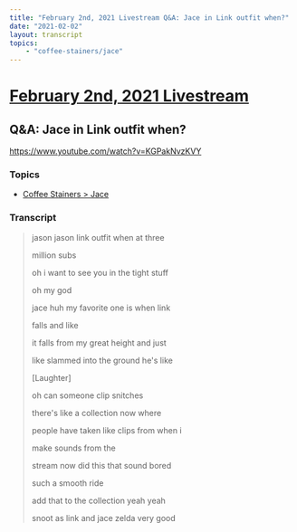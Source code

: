 ```yaml
---
title: "February 2nd, 2021 Livestream Q&A: Jace in Link outfit when?"
date: "2021-02-02"
layout: transcript
topics:
    - "coffee-stainers/jace"
---
```

# [February 2nd, 2021 Livestream](../2021-02-02.md)
## Q&A: Jace in Link outfit when?
https://www.youtube.com/watch?v=KGPakNvzKVY

### Topics
* [Coffee Stainers > Jace](../topics/coffee-stainers/jace.md)

### Transcript

> jason jason link outfit when at three
>
> million subs
>
> oh i want to see you in the tight stuff
>
> oh my god
>
> jace huh my favorite one is when link
>
> falls and like
>
> it falls from my great height and just
>
> like slammed into the ground he's like
>
> [Laughter]
>
> oh can someone clip snitches
>
> there's like a collection now where
>
> people have taken like clips from when i
>
> make sounds from the
>
> stream now did this that sound bored
>
> such a smooth ride
>
> add that to the collection yeah yeah
>
> snoot as link and jace zelda very good
>
